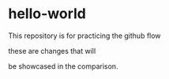 # hello-world
This repository is for practicing the github flow

these are changes that will 

be showcased in the comparison.
